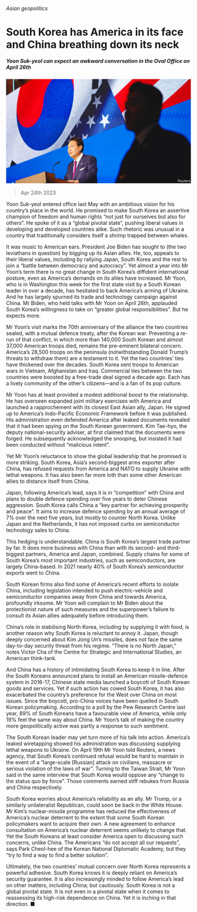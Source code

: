 ###### Asian geopolitics

# South Korea has America in its face and China breathing down its neck 

##### Yoon Suk-yeol can expect an awkward conversation in the Oval Office on April 26th 

![image](images/20230429_ASP003.jpg) 

> Apr 24th 2023 

Yoon Suk-yeol entered office last May with an ambitious vision for his country’s place in the world. He promised to make South Korea an assertive champion of freedom and human rights “not just for ourselves but also for others”. He spoke of it as a “global pivotal state”, pushing liberal values in developing and developed countries alike. Such rhetoric was unusual in a country that traditionally considers itself a shrimp trapped between whales.

It was music to American ears. President Joe Biden has sought to  (the two leviathans in question) by bigging up its Asian allies. He, too, appeals to their liberal values, including by rallying Japan, South Korea and the rest to join a “battle between democracy and autocracy”. Yet almost a year into Mr Yoon’s term there is no great change in South Korea’s diffident international posture, even as America’s demands on its allies have increased. Mr Yoon, who is in Washington this week for the first state visit by a South Korean leader in over a decade, has hesitated to back America’s arming of Ukraine. And he has largely spurned its trade and technology campaign against China. Mr Biden, who held talks with Mr Yoon on April 26th, applauded South Korea’s willingness to take on “greater global responsibilities”. But he expects more.

Mr Yoon’s visit marks the 70th anniversary of the alliance the two countries sealed, with a mutual defence treaty, after the Korean war. Preventing a re-run of that conflict, in which more than 140,000 South Korean and almost 37,000 American troops died, remains the pre-eminent bilateral concern. America’s 28,500 troops on the peninsula (notwithstanding Donald Trump’s threats to withdraw them) are a testament to it. Yet the two countries’ ties have thickened over the decades. South Korea sent troops to American wars in Vietnam, Afghanistan and Iraq. Commercial ties between the two countries were boosted by a free-trade deal signed a decade ago. Each has a lively community of the other’s citizens—and is a fan of its pop culture. 

Mr Yoon has at least provided a modest additional boost to the relationship. He has overseen expanded joint military exercises with America and launched a rapprochement with its closest East Asian ally, Japan. He signed up to America’s Indo-Pacific Economic Framework before it was published. His administration even defended America after leaked documents revealed that it had been spying on the South Korean government. Kim Tae-hyo, the deputy national-security adviser, at first claimed that the documents were forged. He subsequently acknowledged the snooping, but insisted it had been conducted without “malicious intent”.

Yet Mr Yoon’s reluctance to show the global leadership that he promised is more striking. South Korea, Asia’s second-biggest arms exporter after China, has refused requests from America and NATO to supply Ukraine with lethal weapons. It has also been far more loth than some other American allies to distance itself from China.

Japan, following America’s lead, says it is in “competition” with China and plans to double defence spending over five years to deter Chinese aggression. South Korea calls China a “key partner for achieving prosperity and peace”. It aims to increase defence spending by an annual average of 7% over the next five years, but mostly to counter North Korea. Unlike Japan and the Netherlands, it has not imposed curbs on semiconductor technology sales to China.

This hedging is understandable. China is South Korea’s largest trade partner by far. It does more business with China than with its second- and third-biggest partners, America and Japan, combined. Supply chains for some of South Korea’s most important industries, such as semiconductors, are largely China-based. In 2021 nearly 40% of South Korea’s semiconductor exports went to China.

South Korean firms also find some of America’s recent efforts to isolate China, including legislation intended to push electric-vehicle and semiconductor companies away from China and towards America, profoundly irksome. Mr Yoon will complain to Mr Biden about the protectionist nature of such measures and the superpower’s failure to consult its Asian allies adequately before introducing them.

China’s role in stabilising North Korea, including by supplying it with food, is another reason why South Korea is reluctant to annoy it. Japan, though deeply concerned about Kim Jong Un’s missiles, does not face the same day-to-day security threat from his regime. “There is no North Japan,” notes Victor Cha of the Centre for Strategic and International Studies, an American think-tank.

And China has a history of intimidating South Korea to keep it in line. After the South Koreans announced plans to install an American missile-defence system in 2016-17, Chinese state media launched a boycott of South Korean goods and services. Yet if such action has cowed South Korea, it has also exacerbated the country’s preference for the West over China on most issues. Since the boycott, pro-China voices have been quelled in South Korean policymaking. According to a poll by the Pew Research Centre last year, 89% of South Koreans have a favourable view of America, while only 19% feel the same way about China. Mr Yoon’s talk of making the country more geopolitically active was partly a response to such sentiment. 

The South Korean leader may yet turn more of his talk into action. America’s leaked wiretapping showed his administration was discussing supplying lethal weapons to Ukraine. On April 19th Mr Yoon told Reuters, a news agency, that South Korea’s continued refusal would be hard to maintain in the event of a “large-scale [Russian] attack on civilians, massacre or serious violation of the laws of war”. Turning to the Taiwan Strait, Mr Yoon said in the same interview that South Korea would oppose any “change to the status quo by force”. Those comments earned stiff rebukes from Russia and China respectively. 

South Korea worries about America’s reliability as an ally. Mr Trump, or a similarly unilateralist Republican, could soon be back in the White House. Mr Kim’s nuclear-missile programme has reduced the effectiveness of America’s nuclear deterrent to the extent that some South Korean policymakers want to acquire their own. A new agreement to enhance consultation on America’s nuclear deterrent seems unlikely to change that. Yet the South Koreans at least consider America open to discussing such concerns, unlike China. The Americans “do not accept all our requests”, says Park Cheol-hee of the Korean National Diplomatic Academy, but they “try to find a way to find a better solution”.

Ultimately, the two countries’ mutual concern over North Korea represents a powerful adhesive. South Korea knows it is deeply reliant on America’s security guarantee. It is also increasingly minded to follow America’s lead on other matters, including China; but cautiously. South Korea is not a global pivotal state. It is not even in a pivotal state when it comes to reassessing its high-risk dependence on China. Yet it is inching in that direction. ■

